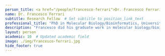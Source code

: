 ```yaml
---
person_title: <a href="/people/francesco-ferrari">Dr. Francesco Ferrari</a>
name: Dr. Francesco Ferrari
subtitle: Research Fellow  # Set subtitle to position_link_text
professional_title: "PhD in Molecular Biology/Bioinformatics, University of Modena and Reggio Emilia, Postdoctoral Fellow (2010-2014), Principle Investigator, Computational Genomics Laboratory, IFOM, the FIRC Institute of Molecular Oncology, Milan, Italy"
description: "Francesco did his graduate work in molecular biology/bioinformatics at the University of Modena and Reggio Emilia in Italy and was a postdoc at the University of Padova before joining the lab."
layout: person
academic: 10  # Updated academic field
image: ./img/francesco-ferrari.jpg
hide_footer: true
---
```


